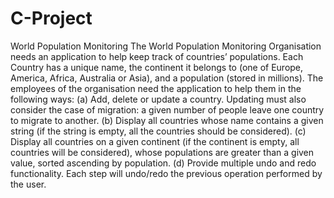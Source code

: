 # C-Project
World Population Monitoring
The World Population Monitoring Organisation needs an application to help keep track of countries’ populations. Each Country has a unique name, the continent it belongs to (one of Europe, America, Africa, Australia or Asia), and a population (stored in millions). The employees of the organisation need the application to help them in the following ways:
(a) Add, delete or update a country. Updating must also consider the case of migration: a given number of people leave one country to migrate to another.
(b) Display all countries whose name contains a given string (if the string is empty, all the countries should be considered).
(c) Display all countries on a given continent (if the continent is empty, all countries will be considered), whose populations are greater than a given value, sorted ascending by population.
(d) Provide multiple undo and redo functionality. Each step will undo/redo the previous operation performed by the user.
